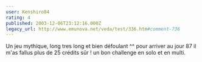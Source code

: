 ```yaml
---
user: Kenshiro84
rating: 4
published: 2003-12-06T23:12:16.000Z
legacy_url: http://www.emunova.net/veda/test/336.htm#comment-736
---
```

Un jeu mythique, long tres long et bien défoulant ^^
pour arriver au jour 87 il m'as fallus plus de 25 crédits sûr ! un bon challenge en solo et en multi.
